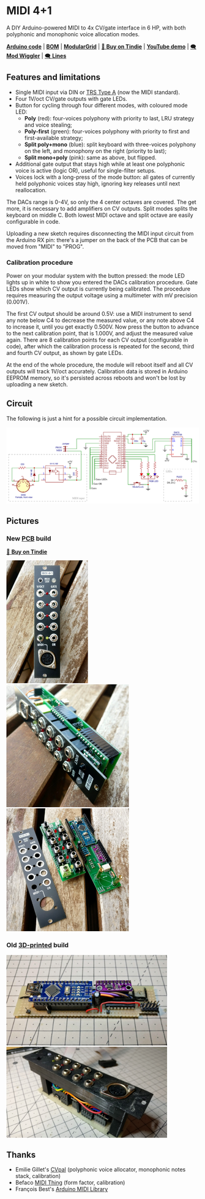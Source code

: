 MIDI 4+1
========

A DIY Arduino-powered MIDI to 4x CV/gate interface in 6 HP, with both polyphonic and monophonic voice allocation modes.

**[Arduino code][1]** | **[BOM][2]** | **[ModularGrid][6]** | [🛒 **Buy on Tindie**][7] | **[YouTube demo][5]** | [🗨️ **Mod Wiggler**][3] | [🗨️ **Lines**][4]

[1]: midi4plus1.ino
[2]: bom.csv
[3]: https://www.modwiggler.com/forum/viewtopic.php?t=231861
[4]: https://llllllll.co/t/midi-4-1-arduino-powered-polyphonic-and-monophonic-midi-to-4x-cv-gate-interface-in-6hp/32543
[5]: https://youtu.be/g9WwDo7eYi4
[6]: https://www.modulargrid.net/e/joeseggiola-midi-4-1
[7]: https://www.tindie.com/products/joeseggiola/midi-41-a-4x-cvgate-interface-pcb-panel/

Features and limitations
------------------------

* Single MIDI input via DIN or [TRS Type A](https://www.midi.org/midi-articles/trs-specification-adopted-and-released) (now the MIDI standard).
* Four 1V/oct CV/gate outputs with gate LEDs.
* Button for cycling through four different modes, with coloured mode LED:
   * **Poly** (red): four-voices polyphony with priority to last, LRU strategy and voice stealing;
   * **Poly-first** (green): four-voices polyphony with priority to first and first-available strategy;
   * **Split poly+mono** (blue): split keyboard with three-voices polyphony on the left, and monophony on the right (priority to last);
   * **Split mono+poly** (pink): same as above, but flipped.
* Additional gate output that stays high while at least one polyphonic voice is active (logic OR), useful for single-filter setups.
* Voices lock with a long-press of the mode button: all gates of currently held polyphonic voices stay high, ignoring key releases until next reallocation.

The DACs range is 0-4V, so only the 4 center octaves are covered. The get more, it is necessary to add amplifiers 
on CV outputs. Split modes splits the keyboard on middle C. Both lowest MIDI octave and split octave are easily
configurable in code.

Uploading a new sketch requires disconnecting the MIDI input circuit from the Arduino RX pin: there's a jumper on the back of the PCB that can be moved from "MIDI" to "PROG".

### Calibration procedure

Power on your modular system with the button pressed: the mode LED lights up in white to show you entered the DACs calibration procedure. Gate LEDs show which CV output is currently being calibrated. The procedure requires measuring the output voltage using a multimeter with mV precision (0.001V).

The first CV output should be around 0.5V: use a MIDI instrument to send any note below C4 to decrease the measured value, or any note above C4 to increase it, until you get exactly 0.500V. Now press the button to advance to the next calibration point, that is 1.000V, and adjust the measured value again. There are 8 calibration points for each CV output (configurable in code), after which the calibration process is repeated for the second, third and fourth CV output, as shown by gate LEDs.

At the end of the whole procedure, the module will reboot itself and all CV outputs will track 1V/oct accurately. Calibration data is stored in Arduino EEPROM memory, so it's persisted across reboots and won't be lost by uploading a new sketch.

Circuit
-------

The following is just a hint for a possible circuit implementation.

![](schematic.png)

Pictures
--------

### New [PCB](pcb/) build

[🛒 **Buy on Tindie**][7]

<img src="pictures/IMG_20210621_140800.jpg" height="320"> <img src="pictures/IMG_20210621_140903.jpg" height="320"> <img src="pictures/IMG_20210620_175313.jpg" height="320">

### Old [3D-printed](3d/) build

<img src="pictures/IMG_20200307_181436.jpg" width="420"> <img src="pictures/IMG_20200413_181507.jpg" width="420">

Thanks
------

- Emilie Gillet's [CVpal][10] (polyphonic voice allocator, monophonic notes stack, calibration)
- Befaco [MIDI Thing][11] (form factor, calibration)
- François Best's [Arduino MIDI Library][12]

[10]: https://github.com/pichenettes/cvpal
[11]: https://github.com/Befaco/midithing
[12]: https://github.com/FortySevenEffects/arduino_midi_library
